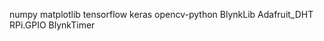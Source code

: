 numpy
matplotlib
tensorflow
keras
opencv-python
BlynkLib
Adafruit_DHT
RPi.GPIO
BlynkTimer

<!-- how to install:  use "pip install -r req.md" -->
